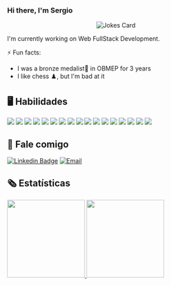 ### Hi there, I'm Sergio

<p align="center">
   <img src="https://readme-jokes.vercel.app/api?hideBorder&theme=darcula" alt="Jokes Card"/>
</p>

 I'm currently working on Web FullStack Development.
 
 ⚡ Fun facts:

- I was a bronze medalist:3rd_place_medal: in OBMEP for 3 years
- I like chess :chess_pawn:, but I'm bad at it

## :desktop_computer: Habilidades

<p>
  <img src="https://img.shields.io/badge/HTML5-E34F26?style=for-the-badge&logo=html5&logoColor=white" /> 
   <img src="https://img.shields.io/badge/CSS3-1572B6?style=for-the-badge&logo=css3&logoColor=white" />
   <img src="https://img.shields.io/badge/JavaScript-F7DF1E?style=for-the-badge&logo=javascript&logoColor=black" />
   <img src="https://img.shields.io/badge/TypeScript-007ACC?style=for-the-badge&logo=typescript&logoColor=white" />
   <img src="https://img.shields.io/badge/Node.js-43853D?style=for-the-badge&logo=node.js&logoColor=white" />
   <img src="https://img.shields.io/badge/Express.js-404D59?style=for-the-badge" />
   <img src="https://img.shields.io/badge/React-20232A?style=for-the-badge&logo=react&logoColor=61DAFB" />
   <img src="https://img.shields.io/badge/styled--components-DB7093?style=for-the-badge&logo=styled-components&logoColor=white" />
   <img src="https://img.shields.io/badge/PostgreSQL-316192?style=for-the-badge&logo=postgresql&logoColor=white" />
   <img src="https://img.shields.io/badge/MongoDB-4EA94B?style=for-the-badge&logo=mongodb&logoColor=white" />
   <img src="https://img.shields.io/badge/Heroku-430098?style=for-the-badge&logo=heroku&logoColor=white" />
   <img src="https://img.shields.io/badge/Nginx-009639?style=for-the-badge&logo=nginx&logoColor=white" />
   <img src="https://img.shields.io/badge/Docker-2496ED?style=for-the-badge&logo=docker&logoColor=white" />
   <img src="https://img.shields.io/badge/Jest-C21325?style=for-the-badge&logo=jest&logoColor=white" />
   <img src="https://img.shields.io/badge/Git-F05032?style=for-the-badge&logo=git&logoColor=white" />
   <img src="https://img.shields.io/badge/Trello-0052CC?style=for-the-badge&logo=trello&logoColor=white" />
   <img src="https://img.shields.io/badge/Slack-4A154B?style=for-the-badge&logo=slack&logoColor=white" />
</p>

## :loudspeaker: Fale comigo
[![Linkedin Badge](https://img.shields.io/badge/LinkedIn-0077B5?style=for-the-badge&logo=linkedin&logoColor=white)](https://www.linkedin.com/in/sergio-trajano)
[![Email](https://img.shields.io/badge/Gmail-D14836?style=for-the-badge&logo=gmail&logoColor=white)](mailto:sergio.trajanosilva2001@gmail.com)

## :newspaper_roll: Estatísticas

<p>
<a href="https://github.com/SergioTrajano">
<img height="180em" src="https://github-readme-stats.vercel.app/api/top-langs/?username=SergioTrajano&layout=compact&langs_count=7&theme=dracula"/>
<img height="180em" src="https://github-readme-stats.vercel.app/api?username=SergioTrajano&show_icons=true&theme=dracula&include_all_commits=true&count_private=true"/>
<p>
